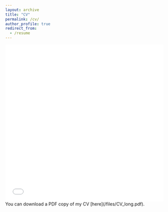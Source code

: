 ```yaml
---
layout: archive
title: "CV"
permalink: /cv/
author_profile: true
redirect_from:
  - /resume
---
```

<iframe src="/files/CV_long.pdf" width="100%" height="500" frameborder="no" border="0" marginwidth="0" marginheight="0"></iframe>
You can download a PDF copy of my CV [here](/files/CV_long.pdf).
